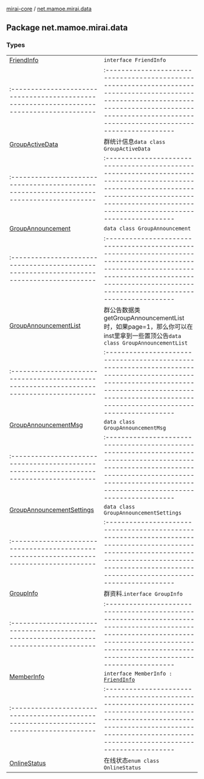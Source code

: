 [mirai-core](../index.md) / [net.mamoe.mirai.data](./index.md)

## Package net.mamoe.mirai.data

### Types
|||
|:----------------------------------------------------------------------------------------|:---------------------------------------------------------------------------------------------------------------------------------------------------------------------------------------------------------|
| [FriendInfo](-friend-info/index.md) | `interface FriendInfo` ||||
|:----------------------------------------------------------------------------------------|:---------------------------------------------------------------------------------------------------------------------------------------------------------------------------------------------------------|
| [GroupActiveData](-group-active-data/index.md) | 群统计信息`data class GroupActiveData` ||||
|:----------------------------------------------------------------------------------------|:---------------------------------------------------------------------------------------------------------------------------------------------------------------------------------------------------------|
| [GroupAnnouncement](-group-announcement/index.md) | `data class GroupAnnouncement` ||||
|:----------------------------------------------------------------------------------------|:---------------------------------------------------------------------------------------------------------------------------------------------------------------------------------------------------------|
| [GroupAnnouncementList](-group-announcement-list/index.md) | 群公告数据类 getGroupAnnouncementList时，如果page=1，那么你可以在inst里拿到一些置顶公告`data class GroupAnnouncementList` ||||
|:----------------------------------------------------------------------------------------|:---------------------------------------------------------------------------------------------------------------------------------------------------------------------------------------------------------|
| [GroupAnnouncementMsg](-group-announcement-msg/index.md) | `data class GroupAnnouncementMsg` ||||
|:----------------------------------------------------------------------------------------|:---------------------------------------------------------------------------------------------------------------------------------------------------------------------------------------------------------|
| [GroupAnnouncementSettings](-group-announcement-settings/index.md) | `data class GroupAnnouncementSettings` ||||
|:----------------------------------------------------------------------------------------|:---------------------------------------------------------------------------------------------------------------------------------------------------------------------------------------------------------|
| [GroupInfo](-group-info/index.md) | 群资料.`interface GroupInfo` ||||
|:----------------------------------------------------------------------------------------|:---------------------------------------------------------------------------------------------------------------------------------------------------------------------------------------------------------|
| [MemberInfo](-member-info/index.md) | `interface MemberInfo : `[`FriendInfo`](-friend-info/index.md) ||||
|:----------------------------------------------------------------------------------------|:---------------------------------------------------------------------------------------------------------------------------------------------------------------------------------------------------------|
| [OnlineStatus](-online-status/index.md) | 在线状态`enum class OnlineStatus` |

